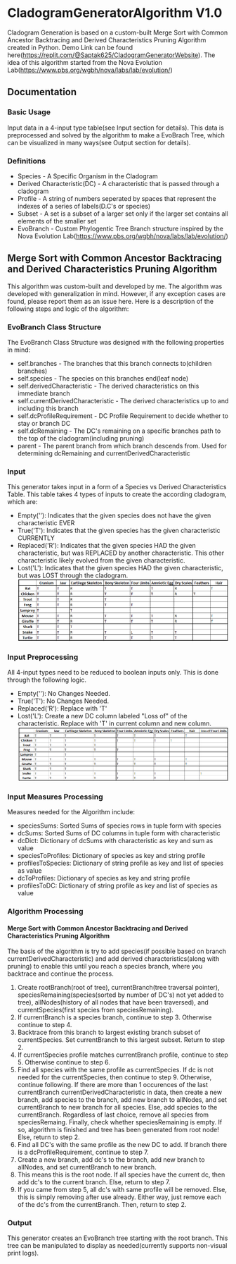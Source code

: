 # CladogramGeneratorAlgorithm V1.0
Cladogram Generation is based on a custom-built Merge Sort with Common Ancestor Backtracing and Derived Characteristics Pruning Algorithm created in Python. Demo Link can be found here(https://replit.com/@Saptak625/CladogramGeneratorWebsite). The idea of this algorithm started from the Nova Evolution Lab(https://www.pbs.org/wgbh/nova/labs/lab/evolution/)

## Documentation
### Basic Usage
Input data in a 4-input type table(see Input section for details). This data is preprocessed and solved by the algorithm to make a EvoBrach Tree, which can be visualized in many ways(see Output section for details).

### Definitions
* Species - A Specific Organism in the Cladogram
* Derived Characteristic(DC) - A characteristic that is passed through a cladogram
* Profile - A string of numbers seperated by spaces that represent the indexes of a series of labels(D.C's or species)
* Subset - A set is a subset of a larger set only if the larger set contains all elements of the smaller set
* EvoBranch - Custom Phylogentic Tree Branch structure inspired by the Nova Evolution Lab(https://www.pbs.org/wgbh/nova/labs/lab/evolution/)

## Merge Sort with Common Ancestor Backtracing and Derived Characteristics Pruning Algorithm
This algorithm was custom-built and developed by me. The algorithm was developed with generalization in mind. However, if any exception cases are found, please report them as an issue here. Here is a description of the following steps and logic of the algorithm:

### EvoBranch Class Structure
The EvoBranch Class Structure was designed with the following properties in mind:
* self.branches - The branches that this branch connects to(children branches) 
* self.species - The species on this branches end(leaf node)
* self.derivedCharacteristic - The derived characteristics on this immediate branch
* self.currentDerivedCharacteristic - The derived characteristics up to and including this branch
* self.dcProfileRequirement - DC Profile Requirement to decide whether to stay or branch DC
* self.dcRemaining - The DC's remaining on a specific branches path to the top of the cladogram(including pruning)
* parent - The parent branch from which branch descends from. Used for determining dcRemaining and currentDerivedCharacteristic

### Input
This generator takes input in a form of a Species vs Derived Characteristics Table. This table takes 4 types of inputs to create the according cladogram, which are:
* Empty(''): Indicates that the given species does not have the given characteristic EVER
* True('T'): Indicates that the given species has the given characteristic CURRENTLY
* Replaced('R'): Indicates that the given species HAD the given characteristic, but was REPLACED by another characteristic. This other characteristic likely evolved from the given characteristic.
* Lost('L'): Indicates that the given species HAD the given characteristic, but was LOST through the cladogram. 
![Input Example](https://github.com/Saptak625/CladogramGeneratorAlgorithm/blob/main/images/CladogramGeneratorInput.png)

### Input Preprocessing
All 4-input types need to be reduced to boolean inputs only. This is done through the following logic.
* Empty(''): No Changes Needed.
* True('T'): No Changes Needed.
* Replaced('R'): Replace with 'T'
* Lost('L'): Create a new DC column labeled "Loss of" of the characteristic. Replace with 'T' in current column and new column.
![Processed Input Example](https://github.com/Saptak625/CladogramGeneratorAlgorithm/blob/main/images/CladogramGeneratorPreprocessedInput.png)

### Input Measures Processing
Measures needed for the Algorithm include:
* speciesSums: Sorted Sums of species rows in tuple form with species
* dcSums: Sorted Sums of DC columns in tuple form with characteristic
* dcDict: Dictionary of dcSums with characteristic as key and sum as value
* speciesToProfiles: Dictionary of species as key and string profile
* profilesToSpecies: Dictionary of string profile as key and list of species as value
* dcToProfiles: Dictionary of species as key and string profile
* profilesToDC: Dictionary of string profile as key and list of species as value

### Algorithm Processing
#### Merge Sort with Common Ancestor Backtracing and Derived Characteristics Pruning Algorithm
The basis of the algorithm is try to add species(if possible based on branch currentDerivedCharacteristic) and add derived characteristics(along with pruning) to enable this until you reach a species branch, where you backtrace and continue the process.
1. Create rootBranch(root of tree), currentBranch(tree traversal pointer), speciesRemaining(species(sorted by number of DC's) not yet added to tree), allNodes(history of all nodes that have been traversed), and currentSpecies(first species from speciesRemaining).
2. If currentBranch is a species branch, continue to step 3. Otherwise continue to step 4. 
3. Backtrace from this branch to largest existing branch subset of currentSpecies. Set currentBranch to this largest subset. Return to step 2.
4. If currentSpecies profile matches currentBranch profile, continue to step 5. Otherwise continue to step 6.
5. Find all species with the same profile as currentSpecies. If dc is not needed for the currentSpecies, then continue to step 9. Otherwise, continue following. If there are more than 1 occurences of the last currentBranch currentDerivedCharacteristic in data, then create a new branch, add species to the branch, add new branch to allNodes, and set currentBranch to new branch for all species. Else, add species to the currentBranch. Regardless of last choice, remove all species from speciesRemaing. Finally, check whether speciesRemaining is empty. If so, algorithm is finished and tree has been generated from root node! Else, return to step 2.
6. Find all DC's with the same profile as the new DC to add. If branch there is a dcProfileRequirement, continue to step 7.
7. Create a new branch, add dc's to the branch, add new branch to allNodes, and set currentBranch to new branch. 
8. This means this is the root node. If all species have the current dc, then add dc's to the current branch. Else, return to step 7.
9. If you came from step 5, all dc's with same profile will be removed. Else, this is simply removing after use already. Either way, just remove each of the dc's from the currentBranch. Then, return to step 2.

### Output
This generator creates an EvoBranch tree starting with the root branch. This tree can be manipulated to display as needed(currently supports non-visual print logs). 
